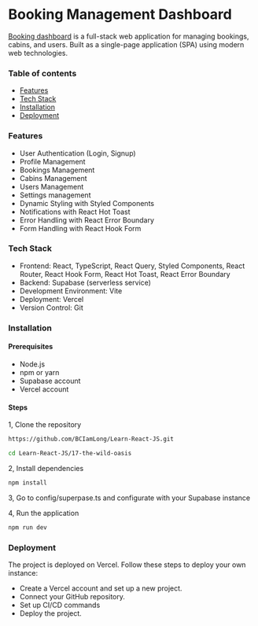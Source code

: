 # Booking Management Dashboard

[Booking dashboard](https://the-wild-oasis-booking-dashboard.vercel.app) is a full-stack web application for managing bookings, cabins, and users. Built as a single-page application (SPA) using modern web technologies.
### Table of contents
- [Features](#feature)
- [Tech Stack](#tech-stack)
- [Installation](#installation)
- [Deployment](#deployment)

### Features
- User Authentication (Login, Signup)
- Profile Management
- Bookings Management
- Cabins Management
- Users Management
- Settings management
- Dynamic Styling with Styled Components
- Notifications with React Hot Toast
- Error Handling with React Error Boundary
- Form Handling with React Hook Form

### Tech Stack
- Frontend: React, TypeScript, React Query, Styled Components, React Router, React Hook Form, React Hot Toast, React Error Boundary
- Backend: Supabase (serverless service)
- Development Environment: Vite
- Deployment: Vercel
- Version Control: Git

### Installation

#### Prerequisites
- Node.js
- npm or yarn
- Supabase account
- Vercel account
#### Steps
1, Clone the repository
```bash
https://github.com/BCIamLong/Learn-React-JS.git

cd Learn-React-JS/17-the-wild-oasis
```
2, Install dependencies
```bash
npm install
```
3, Go to config/superpase.ts and configurate with your Supabase instance

4, Run the application
```bash
npm run dev
```

### Deployment
The project is deployed on Vercel. Follow these steps to deploy your own instance:

- Create a Vercel account and set up a new project.
- Connect your GitHub repository.
- Set up CI/CD commands 
- Deploy the project.
